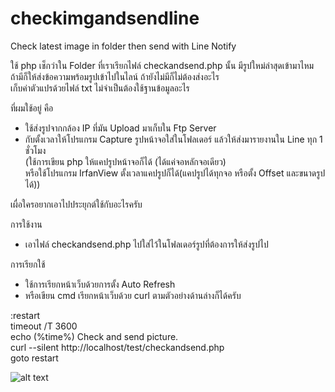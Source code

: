 # checkimgandsendline
Check latest image in folder then send with Line Notify

ใช้ php เช็กว่าใน Folder ที่เราเรียกไฟล์ checkandsend.php นั้น มีรูปใหม่ล่าสุดเข้ามาไหม<br/>
ถ้ามีก็ให้ส่งข้อความพร้อมรูปเข้าไปในไลน์ ถ้ายังไม่มีก็ไม่ต้องส่งอะไร<br/>
เก็บค่าตัวแปรด้วยไฟล์ txt ไม่จำเป็นต้องใช้ฐานข้อมูลอะไร<br/>

ที่ผมใช้อยู่ คือ 
- ใช้ส่งรูปจากกล้อง IP ที่มัน Upload มาเก็บใน Ftp Server 
- กับตั้งเวลาให้โปรแกรม Capture รูปหน้าจอใส่ในโฟลเดอร์ แล้วให้ส่งมารายงานใน Line ทุก 1 ชั่วโมง<br/>
(ใช้การเขียน php ให้แคปรูปหน้าจอก็ได้ (ได้แค่จอหลักจอเดียว)<br/>
หรือใช้โปรแกรม IrfanView ตั้งเวลาแคปรูปก็ได้(แคปรูปได้ทุกจอ หรือตั้ง Offset และขนาดรูปได้))

เผื่อใครอยากเอาไปประยุกต์ใช้กับอะไรครับ

การใช้งาน
- เอาไฟล์ checkandsend.php ไปใส่ไว้ในโฟลเดอร์รูปที่ต้องการให้ส่งรูปไป

การเรียกใช้
- ใช้การเรียกหน้าเว็บด้วยการตั้ง Auto Refresh 
- หรือเขียน cmd เรียกหน้าเว็บด้วย curl ตามตัวอย่างด้านล่างก็ได้ครับ

:restart<br/>
timeout /T 3600<br/>
echo (%time%) Check and send picture.<br/>
curl --silent http://localhost/test/checkandsend.php<br/>
goto restart<br/>

![alt text](https://raw.githubusercontent.com/superogira/checkimgandsendline/master/checkimgandsendline_readme.jpg)
